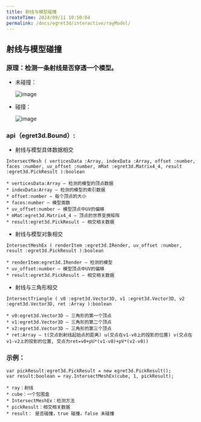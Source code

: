 ```yaml
---
title: 射线与模型碰撞
createTime: 2024/09/11 10:50:04
permalink: /docs/egret3d/interactive/rayModel/
---
```


## 射线与模型碰撞

### 原理：检测一条射线是否穿透一个模型。

* 未碰撞：

	![image](575cd7bd5b480.png)

* 碰撞：

	![image](575cd7bd6d4a1.png)

### api（egret3d.Bound）:

* 射线与模型具体数据相交

~~~
IntersectMesh ( verticesData :Array, indexData :Array, offset :number, faces :number, uv_offset :number, mMat :egret3d.Matrix4_4, result :egret3d.PickResult ):boolean
~~~

	* verticesData:Array — 检测的模型的顶点数据
	* indexData:Array — 检测的模型的索引数据
	* offset:number — 每个顶点的大小
	* faces:number — 模型面数
	* uv_offset:number — 模型顶点中UV的偏移
	* mMat:egret3d.Matrix4_4 — 顶点的世界变换矩阵
	* result:egret3d.PickResult — 相交相关数据

* 射线与模型对象相交

~~~
IntersectMeshEx ( renderItem :egret3d.IRender, uv_offset :number, result :egret3d.PickResult ):boolean
~~~

	* renderItem:egret3d.IRender — 检测的模型
	* uv_offset:number — 模型顶点中UV的偏移
	* result:egret3d.PickResult — 相交相关数据

* 射线与三角形相交

~~~
IntersectTriangle ( v0 :egret3d.Vector3D, v1 :egret3d.Vector3D, v2 :egret3d.Vector3D, ret :Array ):boolean
~~~

	* v0:egret3d.Vector3D — 三角形的第一个顶点
	* v1:egret3d.Vector3D — 三角形的第二个顶点
	* v2:egret3d.Vector3D — 三角形的第三个顶点
	* ret:Array — t(交点到射线起始点的距离) u(交点在v1-v0上的投影的位置) v(交点在v1-v2上的投影的位置, 交点为ret=v0+pU*(v1-v0)+pV*(v2-v0))

### 示例：

```
var pickResult:egret3d.PickResult = new egret3d.PickResult();
var result:boolean = ray.IntersectMeshEx(cube, 1, pickResult);

```

```
* ray：射线
* cube：一个包围盒
* IntersectMeshEx：检测方法
* pickResult：相交相关数据
* result： 是否碰撞，true 碰撞，false 未碰撞

```
